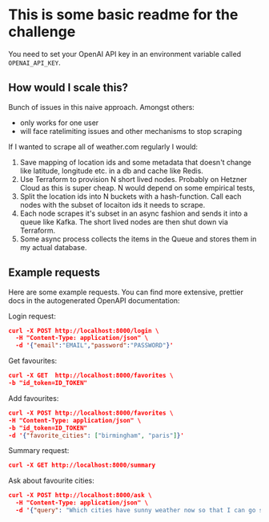 # This is some basic readme for the challenge

You need to set your OpenAI API key in an environment variable called `OPENAI_API_KEY`. 

## How would I scale this?

Bunch of issues in this naive approach. Amongst others:

- only works for one user
- will face ratelimiting issues and other mechanisms to stop scraping

If I wanted to scrape all of weather.com regularly I would:

1. Save mapping of location ids and some metadata that doesn't change like latitude, longitude etc. in a db and cache like Redis.
2. Use Terraform to provision N short lived nodes. Probably on Hetzner Cloud as this is super cheap. N would depend on some empirical tests,
3. Split the location ids into N buckets with a hash-function. Call each nodes with the subset of locaiton ids it needs to scrape.
4. Each node scrapes it's subset in an async fashion and sends it into a queue like Kafka. The short lived nodes are then shut down via Terraform.
5. Some async process collects the items in the Queue and stores them in my actual database.

## Example requests

Here are some example requests. You can find more extensive, prettier docs in the autogenerated OpenAPI documentation:

Login request:

```json
curl -X POST http://localhost:8000/login \
  -H "Content-Type: application/json" \
  -d '{"email":"EMAIL","password":"PASSWORD"}'
```

Get favourites:

```json
curl -X GET  http://localhost:8000/favorites \
-b "id_token=ID_TOKEN"
```

Add favourites:

```json
curl -X POST http://localhost:8000/favorites \
-H "Content-Type: application/json" \
-b "id_token=ID_TOKEN"
-d '{"favorite_cities": ["birmingham", "paris"]}'
```

Summary request:

```json
curl -X GET http://localhost:8000/summary
```

Ask about favourite cities:

```json
curl -X POST http://localhost:8000/ask \
  -H "Content-Type: application/json" \
  -d '{"query": "Which cities have sunny weather now so that I can go sunbathing?"}'
```
